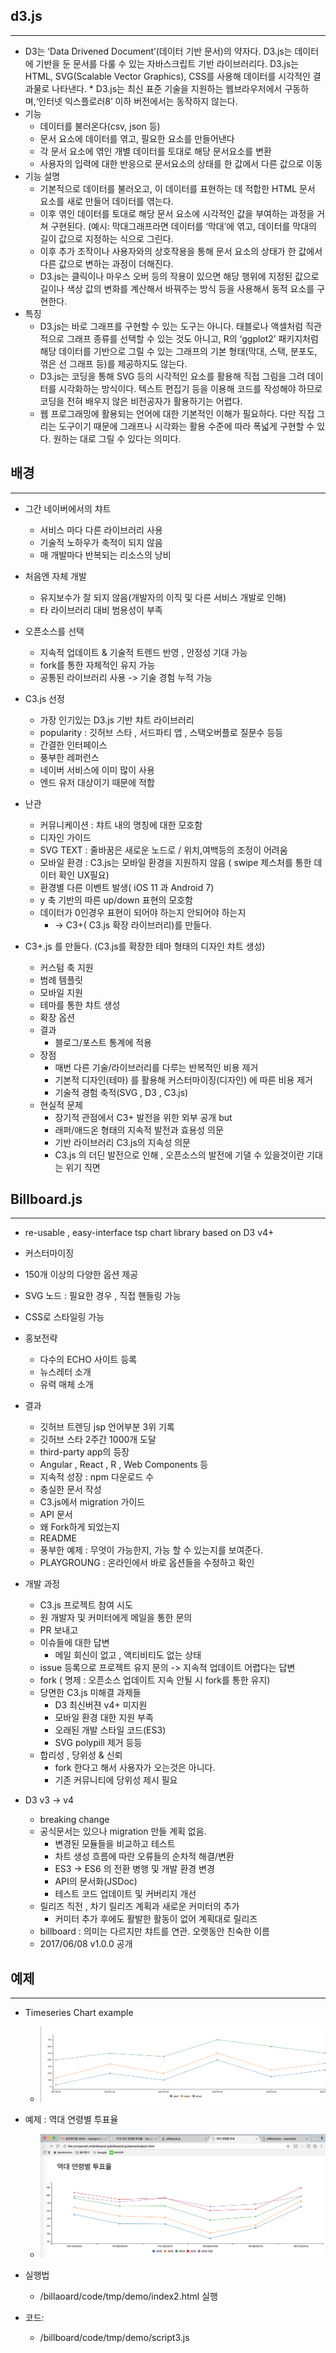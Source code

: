 ## d3.js
----

* D3는 ‘Data Drivened Document’(데이터 기반 문서)의 약자다. D3.js는 데이터에 기반을 둔 문서를 다룰 수 있는 자바스크립트 기반 라이브러리다. D3.js는 HTML, SVG(Scalable Vector Graphics), CSS를 사용해 데이터를 시각적인 결과물로 나타낸다.  * D3.js는 최신 표준 기술을 지원하는 웹브라우저에서 구동하며,‘인터넷 익스플로러8’ 이하 버전에서는 동작하지 않는다.
* 기능
  + 데이터를 불러온다(csv, json 등)
  + 문서 요소에 데이터를 엮고, 필요한 요소를 만들어낸다
  + 각 문서 요소에 엮인 개별 데이터를 토대로 해당 문서요소를 변환
  + 사용자의 입력에 대한 반응으로 문서요소의 상태를 한 값에서 다른 값으로 이동
* 기능 설명
  + 기본적으로 데이터를 불러오고, 이 데이터를 표현하는 데 적합한 HTML 문서 요소를 새로 만들어 데이터를 엮는다.
  + 이후 엮인 데이터를 토대로 해당 문서 요소에 시각적인 값을 부여하는 과정을 거쳐 구현된다. (예시: 막대그래프라면 데이터를 ‘막대’에 엮고, 데이터를 막대의 길이 값으로 지정하는 식으로 그린다. 
  + 이후 추가 조작이나 사용자와의 상호작용을 통해 문서 요소의 상태가 한 값에서 다른 값으로 변하는 과정이 더해진다. 
  + D3.js는 클릭이나 마우스 오버 등의 작용이 있으면 해당 행위에 지정된 값으로 길이나 색상 값의 변화를 계산해서 바꿔주는 방식 등을 사용해서 동적 요소를 구현한다.
* 특징
  + D3.js는 바로 그래프를 구현할 수 있는 도구는 아니다. 태블로나 액셀처럼 직관적으로 그래프 종류를 선택할 수 있는 것도 아니고, R의 ‘ggplot2’ 패키지처럼 해당 데이터를 기반으로 그릴 수 있는 그래프의 기본 형태(막대, 스택, 분포도, 꺾은 선 그래프 등)를 제공하지도 않는다.
  + D3.js는 코딩을 통해 SVG 등의 시각적인 요소를 활용해 직접 그림을 그려 데이터를 시각화하는 방식이다. 텍스트 편집기 등을 이용해 코드를 작성해야 하므로 코딩을 전혀 배우지 않은 비전공자가 활용하기는 어렵다. 
  + 웹 프로그래밍에 활용되는 언어에 대한 기본적인 이해가 필요하다. 다만 직접 그리는 도구이기 때문에 그래프나 시각화는 활용 수준에 따라 폭넓게 구현할 수 있다. 원하는 대로 그릴 수 있다는 의미다.

## 배경
----

* 그간 네이버에서의 챠트
  + 서비스 마다 다른 라이브러리 사용
  + 기술적 노하우가 축적이 되지 않음
  + 매 개발마다 반복되는 리소스의 낭비

* 처음엔 자체 개발
  + 유지보수가 잘 되지 않음(개발자의 이직 및 다른 서비스 개발로 인해)
  + 타 라이브러리 대비 범용성이 부족

* 오픈소스를 선택
  + 지속적 업데이트 & 기술적 트렌드 반영 , 안정성 기대 가능
  + fork를 통한 자체적인 유지 가능
  + 공통된 라이브러리 사용 -> 기술 경험 누적 가능

* C3.js 선정
  + 가장 인기있는 D3.js 기반 챠트 라이브러리
  + popularity : 깃허브 스타 , 서드파티 앱 , 스택오버플로 질문수 등등
  + 간결한 인터페이스
  + 풍부한 레퍼런스
  + 네이버 서비스에 이미 많이 사용
  + 엔드 유저 대상이기 때문에 적합

* 난관
  + 커뮤니케이션 : 챠트 내의 명칭에 대한 모호함
  + 디자인 가이드
  + SVG TEXT : 줄바꿈은 새로운 노드로 / 위치,여백등의 조정이 어려움
  + 모바일 환경 : C3.js는 모바일 환경을 지원하지 않음 ( swipe 제스처를 통한 데이터 확인 UX필요)
  + 환경별 다른 이벤트 발생( iOS 11 과 Android 7)
  + y 축 기반의 따른 up/down 표현의 모호함
  + 데이터가 0인경우 표현이 되어야 하는지 안되어야 하는지
     - -> C3+( C3.js 확장 라이브러리)를 만들다.

* C3+.js 를 만들다. (C3.js를 확장한 테마 형태의 디자인 챠트 생성)
  + 커스텀 축 지원
  + 범례 템플릿
  + 모바일 지원
  + 테마를 통한 챠트 생성
  + 확장 옵션
  + 결과
    - 블로그/포스트 통계에 적용
  + 장점
    - 매번 다른 기술/라이브러리를 다루는 반복적인 비용 제거
    - 기본적 디자인(테마) 를 활용해 커스터마이징(디자인) 에 따른 비용 제거
    - 기술적 경험 축적(SVG , D3 , C3.js)
  + 현실적 문제
    - 장기적 관점에서 C3+ 발전을 위한 외부 공개 but
    - 래퍼/애드온 형태의 지속적 발전과 효용성 의문
    - 기반 라이브러리 C3.js의 지속성 의문
    -  C3.js 의 더딘 발전으로 인해 , 오픈소스의 발전에 기댈 수 있을것이란 기대는 위기 직면


## Billboard.js
----

* re-usable , easy-interface tsp chart library based on D3 v4+
* 커스터마이징
* 150개 이상의 다양한 옵션 제공
* SVG 노드 : 필요한 경우 , 직접 핸들링 가능
* CSS로 스타일링 가능
* 홍보전략
  + 다수의 ECHO 사이트 등록
  + 뉴스레터 소개
  + 유력 매체 소개
* 결과
  + 깃허브 트렌딩 jsp 언어부분 3위 기록
  + 깃허브 스타 2주간 1000개 도달
  + third-party app의 등장
  + Angular , React , R , Web Components 등
  + 지속적 성장 : npm 다운로드 수 
  + 충실한 문서 작성
  + C3.js에서 migration 가이드
  + API 문서
  + 왜 Fork하게 되었는지
  + README
  + 풍부한 예제 : 무엇이 가능한지, 가능 할 수 있는지를 보여준다.
  + PLAYGROUNG : 온라인에서 바로 옵션들을 수정하고 확인

* 개발 과정
  + C3.js 프로젝트 참여 시도
  + 원 개발자 및 커미터에게 메일을 통한 문의
  + PR 보내고
  + 이슈들에 대한 답변
     - 메일 회신이 없고 , 액티비티도 없는 상태
  + issue 등록으로 프로젝트 유지 문의 -> 지속적 업데이트 어렵다는 답변
  + fork ( 명제 : 오픈소스 업데이트 지속 안될 시 fork를 통한 유지)
  + 당면한 C3.js 미해결 과제들
     - D3 최신버젼 v4+ 미지원
     - 모바일 환경 대한 지원 부족
     - 오래된 개발 스타일 코드(ES3)
     - SVG polypill 제거 등등
  + 합리성 , 당위성 & 신뢰
     - fork 한다고 해서 사용자가 오는것은 아니다.
     - 기존 커뮤니티에 당위성 제시 필요

* D3 v3 -> v4 
  + breaking change
  + 공식문서는 있으나 migration 만들 계획 없음.
     - 변경된 모듈들을 비교하고 테스트
     - 차트 생성 흐름에 따란 오류들의 순차적 해결/변환
     - ES3 -> ES6 의 전환 병행 및 개발 환경 변경
     - API의 문서화(JSDoc)
     - 테스트 코드 업데이트 및 커버리지 개선
  + 릴리즈 직전 , 차기 릴리즈 계획과 새로운 커미터의 추가
     - 커미터 추가 후에도 활발한 활동이 없어 계획대로 릴리즈
  + billboard : 의미는 다르지만 챠트를 연관. 오랫동안 친숙한 이름
  + 2017/06/08 v1.0.0 공개

## 예제
----

* Timeseries Chart example
  + ![example](./image/example.png)

* 예제 : 역대 연령별 투표율
  + ![mychart](./image/mychart.png)

* 실행법
  + /billaoard/code/tmp/demo/index2.html 실행

* 코드: 
  + /billboard/code/tmp/demo/script3.js

